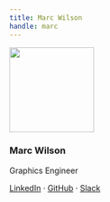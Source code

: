 ```yaml
---
title: Marc Wilson
handle: marc
---
```


<div class="text-center mb-5">
    <img
        src="https://avatars.githubusercontent.com/u/53413200?v=4"
        width="150"
        class="rounded-circle mt-3"
    />
    <h3 class="m-3">Marc Wilson</h3>
    <p>Graphics Engineer</p>
    <p>
        <a href="https://www.linkedin.com/in/mwilson-b727b6199/">LinkedIn</a> · 
        <a href="https://github.com/mwilsnd">GitHub</a> · 
        <a href="https://osmus.slack.com/team/U03SSTHJDT5">Slack</a> 
    </p>
</div>
